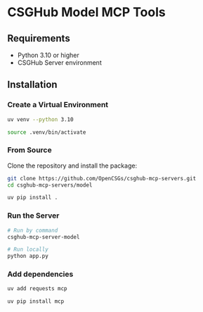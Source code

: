 # CSGHub Model MCP Tools

## Requirements

- Python 3.10 or higher
- CSGHub Server environment

## Installation

### Create a Virtual Environment

```bash
uv venv --python 3.10

source .venv/bin/activate
```

### From Source

Clone the repository and install the package:

```bash
git clone https://github.com/OpenCSGs/csghub-mcp-servers.git
cd csghub-mcp-servers/model

uv pip install .
```

### Run the Server

```bash
# Run by command
csghub-mcp-server-model

# Run locally
python app.py
```

### Add dependencies

```bash
uv add requests mcp

uv pip install mcp
```

